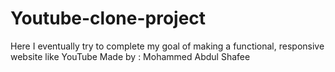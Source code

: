# Youtube-clone-project
Here I eventually try to complete my goal of making a functional, responsive website like YouTube
Made by : Mohammed Abdul Shafee
